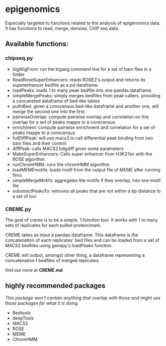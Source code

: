 # epigenomics

Especially targeted to functions related to the analysis of epigenomics data. It has functions to read, merge, denoise, ChIP seq data.

## Available functions:

### chipseq.py

- bigWigFrom: run the bigwig command line for a set of bam files in a folder
- ReadRoseSuperEnhancers: reads ROSE2's output and returns its superenhancer bedfile as a pd dataframe. 
- loadPeaks: loads 1 to many peak bedfile into one pandas dataframe.
- simpleMergePeaks: simply merges bedfiles from peak callers. providing a concaneted dataframe of bed-like tables
- putInBed: given a conscensus bed-like dataframe and another one, will merge the second one into the first
- pairwiseOverlap: compute pairwise overlap and correlation on this overlap for a set of peaks mappe to a conscensus 
- enrichment: compute pairwise enrichment and correlation for a set of peaks mappe to a conscensus 
- fullDiffPeak: will use macs3 to call differential peak binding from two bam files and their control
- diffPeak: calls MACS2 bdgdiff given some parameters
- MakeSuperEnhancers: Calls super enhancer from H3K27ac with the ROSE algorithm
- runChromHMM: runs the chromHMM algorithm
- loadMEMEmotifs: loads motif from the output file of MEME after running fimo.
- simpleMergeMotifs: aggregates the motifs if they overlap, into one motif file
- substractPeaksTo: removes all peaks that are not within a bp distance to a set of loci

### CREME.py

The goal of creme is to be a simple, 1 function tool. It works with 1 to many sets of replicates for each pulled protein/mark.

CREME takes as input a pandas dataframe. This dataframe is the concatenation of each replicates' bed files and can be loaded from a set of MACS2 bedfiles using genepy's loadPeaks function.

CREME will output, amongst other thing, a dataframe representing a concatenation f bedfiles of merged replicates.

find out more at __CREME.md__

## highly recommended packages

*This package won't contain anything that overlap with those and might use those packages for what it is doing.*
- Bedtools
- deepTools
- MACS2
- ROSE
- MEME
- ChromHMM
